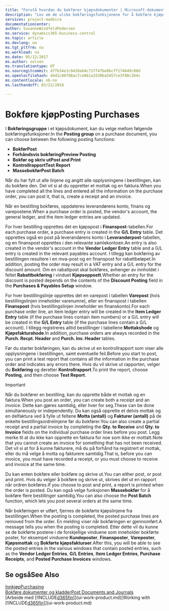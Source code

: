 ```yaml
---
title: "Forstå hvordan du bokfører kjøpsdokumenter | Microsoft-dokumentasjon"
description: "Les om de ulike bokføringsfunksjonene for å bokføre kjøpsdokumenter."
services: project-madeira
documentationcenter: 
author: SusanneWindfeldPedersen
ms.service: dynamics365-business-central
ms.topic: article
ms.devlang: na
ms.tgt_pltfrm: na
ms.workload: na
ms.date: 05/12/2017
ms.author: solsen
ms.translationtype: HT
ms.sourcegitcommit: d7fb34e1c9428a64c71ff47be8bcff174649c00d
ms.openlocfilehash: d4d1c86f88acfce861a3330ba5457ce3f80c264c
ms.contentlocale: nb-no
ms.lasthandoff: 03/22/2018

---
```

# <a name="posting-purchases"></a><span data-ttu-id="bc847-103">Bokføre kjøp</span><span class="sxs-lookup"><span data-stu-id="bc847-103">Posting Purchases</span></span>
<span data-ttu-id="bc847-104">I **Bokføringsgruppe** i et kjøpsdokument, kan du velge mellom følgende bokføringsfunksjoner:</span><span class="sxs-lookup"><span data-stu-id="bc847-104">In the **Posting group** on a purchase document, you can choose between the following posting functions:</span></span>

* <span data-ttu-id="bc847-105">**Bokfør**</span><span class="sxs-lookup"><span data-stu-id="bc847-105">**Post**</span></span>
* <span data-ttu-id="bc847-106">**Forhåndsvis bokføring**</span><span class="sxs-lookup"><span data-stu-id="bc847-106">**Preview Posting**</span></span>
* <span data-ttu-id="bc847-107">**Bokfør og skriv ut**</span><span class="sxs-lookup"><span data-stu-id="bc847-107">**Post and Print**</span></span>
* <span data-ttu-id="bc847-108">**Kontrollrapport**</span><span class="sxs-lookup"><span data-stu-id="bc847-108">**Test Report**</span></span>
* <span data-ttu-id="bc847-109">**Massebokfør**</span><span class="sxs-lookup"><span data-stu-id="bc847-109">**Post Batch**</span></span>

<span data-ttu-id="bc847-110">Når du har fylt ut alle linjene og angitt alle opplysningene i bestillingen, kan du bokføre den. Det vil si at du oppretter et mottak og en faktura.</span><span class="sxs-lookup"><span data-stu-id="bc847-110">When you have completed all the lines and entered all the information on the purchase order, you can post it, that is, create a receipt and an invoice.</span></span>

<span data-ttu-id="bc847-111">Når en bestilling bokføres, oppdateres leverandørens konto, finans og varepostene.</span><span class="sxs-lookup"><span data-stu-id="bc847-111">When a purchase order is posted, the vendor's account, the general ledger, and the item ledger entries are updated.</span></span>

<span data-ttu-id="bc847-112">For hver bestilling opprettes det en kjøpspost i **Finanspost**-tabellen.</span><span class="sxs-lookup"><span data-stu-id="bc847-112">For each purchase order, a purchase entry is created in the **G/L Entry** table.</span></span> <span data-ttu-id="bc847-113">Det opprettes også en post på leverandørens konto i **Leverandørpost**-tabellen, og en finanspost opprettes i den relevante samlekontoen.</span><span class="sxs-lookup"><span data-stu-id="bc847-113">An entry is also created in the vendor's account in the **Vendor Ledger Entry** table and a G/L entry is created in the relevant payables account.</span></span> <span data-ttu-id="bc847-114">I tillegg kan bokføring av bestillingen resultere i en mva-post og en finanspost for rabattbeløpet.</span><span class="sxs-lookup"><span data-stu-id="bc847-114">In addition, posting the order may result in a VAT entry and a G/L entry for the discount amount.</span></span> <span data-ttu-id="bc847-115">Om en rabattpost skal bokføres, avhenger av innholdet i feltet **Rabattbokføring** i vinduet **Kjøpsoppsett**.</span><span class="sxs-lookup"><span data-stu-id="bc847-115">Whether an entry for the discount is posted depends on the contents of the **Discount Posting** field in the **Purchases & Payables Setup** window.</span></span>

<span data-ttu-id="bc847-116">For hver bestillingslinje opprettes det en varepost i tabellen **Varepost** (hvis bestillingslinjen inneholder varenumre), eller en finanspost i tabellen **Finanspost** (hvis bestillingslinjen inneholder en finanskonto).</span><span class="sxs-lookup"><span data-stu-id="bc847-116">For each purchase order line, an item ledger entry will be created in the **Item Ledger Entry** table (if the purchase lines contain item numbers) or a G/L entry will be created in the **G/L Entry** table (if the purchase lines contain a G/L account).</span></span> <span data-ttu-id="bc847-117">I tillegg registreres alltid bestillinger i tabellene **Mottakshode** og **Kjøpsfakturahode**.</span><span class="sxs-lookup"><span data-stu-id="bc847-117">In addition, purchase orders are always recorded in the **Purch. Recpt. Header** and **Purch. Inv. Header** tables.</span></span>

<span data-ttu-id="bc847-118">Før du starter bokføringen, kan du skrive ut en kontrollrapport som viser alle opplysningene i bestillingen, samt eventuelle feil.</span><span class="sxs-lookup"><span data-stu-id="bc847-118">Before you start to post, you can print a test report that contains all the information in the purchase order and indicates any errors there.</span></span> <span data-ttu-id="bc847-119">Hvis du vil skrive ut rapporten, velger du **Bokføring** og deretter **Kontrollrapport**.</span><span class="sxs-lookup"><span data-stu-id="bc847-119">To print the report, choose **Posting**, and then choose **Test Report**.</span></span>

> [!IMPORTANT]  
>   <span data-ttu-id="bc847-120">Når du bokfører en bestilling, kan du opprette både et mottak og en faktura.</span><span class="sxs-lookup"><span data-stu-id="bc847-120">When you post an order, you can create both a receipt and an invoice.</span></span> <span data-ttu-id="bc847-121">Dette kan gjøres samtidig, eller hver for seg.</span><span class="sxs-lookup"><span data-stu-id="bc847-121">These can be done simultaneously or independently.</span></span> <span data-ttu-id="bc847-122">Du kan også opprette et delvis mottak og en delfaktura ved å fylle ut feltene **Motta (antall)** og **Fakturer (antall)** på de enkelte bestillingsordrelinjene før du bokfører.</span><span class="sxs-lookup"><span data-stu-id="bc847-122">You can also create a partial receipt and a partial invoice by completing the **Qty. to Receive** and **Qty. to Invoice** fields on the individual purchase order lines before you post.</span></span> <span data-ttu-id="bc847-123">Legg merke til at du ikke kan opprette en faktura for noe som ikke er mottatt.</span><span class="sxs-lookup"><span data-stu-id="bc847-123">Note that you cannot create an invoice for something that has not been received.</span></span> <span data-ttu-id="bc847-124">Det vil si at for å kunne fakturere, må du på forhånd ha registrert et mottak, eller du må velge å motta og fakturere samtidig.</span><span class="sxs-lookup"><span data-stu-id="bc847-124">That is, before you can invoice, you must have recorded a receipt, or you must choose to receive and invoice at the same time.</span></span>

<span data-ttu-id="bc847-125">Du kan enten bokføre eller bokføre og skrive ut.</span><span class="sxs-lookup"><span data-stu-id="bc847-125">You can either post, or post and print.</span></span> <span data-ttu-id="bc847-126">Hvis du velger å bokføre og skrive ut, skrives det ut en rapport når ordren bokføres.</span><span class="sxs-lookup"><span data-stu-id="bc847-126">If you choose to post and print, a report is printed when the order is posted.</span></span> <span data-ttu-id="bc847-127">Du kan også velge funksjonen **Massebokfør** for å bokføre flere bestillinger samtidig.</span><span class="sxs-lookup"><span data-stu-id="bc847-127">You can also choose the **Post Batch** function, which lets you post several orders at the same time.</span></span>

<span data-ttu-id="bc847-128">Når bokføringen er utført, fjernes de bokførte kjøpslinjene fra bestillingen.</span><span class="sxs-lookup"><span data-stu-id="bc847-128">When the posting is completed, the posted purchase lines are removed from the order.</span></span> <span data-ttu-id="bc847-129">En melding viser når bokføringen er gjennomført.</span><span class="sxs-lookup"><span data-stu-id="bc847-129">A message tells you when the posting is completed.</span></span> <span data-ttu-id="bc847-130">Etter dette vil du kunne se de bokførte postene i de forskjellige vinduene som inneholder bokførte poster, for eksempel vinduene **Kundeposter**, **Finansposter**, **Vareposter**, **Kjøpsmottak** og **Bokførte kjøpsfakturaer**.</span><span class="sxs-lookup"><span data-stu-id="bc847-130">After this, you will be able to see the posted entries in the various windows that contain posted entries, such as the **Vendor Ledger Entries**, **G/L Entries**, **Item Ledger Entries**, **Purchase Receipts**, and **Posted Purchase Invoices** windows.</span></span>

## <a name="see-also"></a><span data-ttu-id="bc847-131">Se også</span><span class="sxs-lookup"><span data-stu-id="bc847-131">See Also</span></span>
[<span data-ttu-id="bc847-132">Innkjøp</span><span class="sxs-lookup"><span data-stu-id="bc847-132">Purchasing</span></span>](purchasing-manage-purchasing.md)  
[<span data-ttu-id="bc847-133">Bokføre dokumenter og kladder</span><span class="sxs-lookup"><span data-stu-id="bc847-133">Post Documents and Journals</span></span>](ui-post-documents-journals.md)  
<span data-ttu-id="bc847-134">[Arbeide med [!INCLUDE[d365fin](includes/d365fin_md.md)]](ui-work-product.md)</span><span class="sxs-lookup"><span data-stu-id="bc847-134">[Working with [!INCLUDE[d365fin](includes/d365fin_md.md)]](ui-work-product.md)</span></span>


